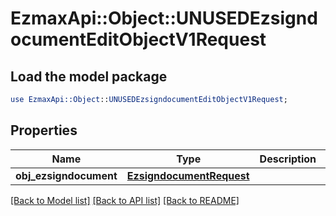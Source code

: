 # EzmaxApi::Object::UNUSEDEzsigndocumentEditObjectV1Request

## Load the model package
```perl
use EzmaxApi::Object::UNUSEDEzsigndocumentEditObjectV1Request;
```

## Properties
Name | Type | Description | Notes
------------ | ------------- | ------------- | -------------
**obj_ezsigndocument** | [**EzsigndocumentRequest**](EzsigndocumentRequest.md) |  | [optional] 

[[Back to Model list]](../README.md#documentation-for-models) [[Back to API list]](../README.md#documentation-for-api-endpoints) [[Back to README]](../README.md)


